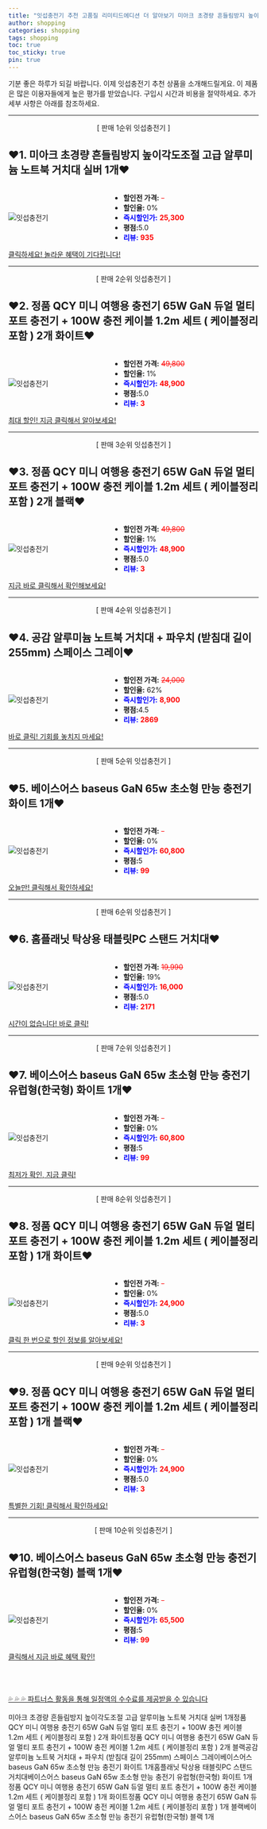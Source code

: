 ```yaml
---
title: "잇섭충전기 추천 고품질 리미티드에디션 더 알아보기 미아크 초경량 흔들림방지 높이각도조절 고급"
author: shopping
categories: shopping
tags: shopping
toc: true
toc_sticky: true
pin: true
---
```

기분 좋은 하루가 되길 바랍니다. 이제 잇섭충전기 추천 상품을 소개해드릴게요. 이 제품은 많은 이용자들에게 높은 평가를 받았습니다. 구입시 시간과 비용을 절약하세요. 추가 세부 사항은 아래를 참조하세요.

---
<p class="toplist" style="margin: 0 auto; display: block; width: fit-content;">[ 판매 1순위 잇섭충전기 ]</p>

<h2><strong>❤️1. 미아크 초경량 흔들림방지 높이각도조절 고급 알루미늄 노트북 거치대 실버 1개❤️</strong></h2>

<div style="display: flex; align-items: center;">
    <div style="flex: 0.4;">
        <img src="https://thumbnail10.coupangcdn.com/thumbnails/remote/230x230ex/image/vendor_inventory/66a1/d796775fd2219a52e333d2fd32dcdd3c72d43d241c6667415948f61d97ef.jpg" alt="잇섭충전기" style="max-width: 100%;">
    </div>
    <div style="flex: 0.6; margin-left: 10px;">
        <ul>
            <li><strong>할인전 가격:</strong> <del style="color: red;">-</del></li>
            <li><strong>할인율:</strong> 0%</li>
            <li><span style='color:blue'><strong>즉시할인가:</strong></span> <span style='color:red'><strong>25,300</strong></span></li>
            <li><strong>평점:</strong>5.0</li>
            <li><span style='color:blue'><strong>리뷰:</strong></span> <span style='color:red'><strong>935</strong></span></li>
        </ul>
    </div>
</div>
<div class="center">
    <a href="https://William4Davisa.github.io?lptag=AF9450613&subid=githubio&pageKey=6734985558&traceid=V0-153&itemId=15703220515&vendorItemId=90028191320" class="myButton">
        클릭하세요! 놀라운 혜택이 기다립니다!
    </a>
</div>


---
<p class="toplist" style="margin: 0 auto; display: block; width: fit-content;">[ 판매 2순위 잇섭충전기 ]</p>

<h2><strong>❤️2. 정품 QCY 미니 여행용 충전기 65W GaN 듀얼 멀티 포트 충전기 + 100W 충전 케이블 1.2m 세트 ( 케이블정리 포함 ) 2개 화이트❤️</strong></h2>

<div style="display: flex; align-items: center;">
    <div style="flex: 0.4;">
        <img src="https://thumbnail6.coupangcdn.com/thumbnails/remote/230x230ex/image/vendor_inventory/3b57/4591e632f4aeef8dc0bd7189395788e7a0abcb1c548c95b3154794b82d3f.jpg" alt="잇섭충전기" style="max-width: 100%;">
    </div>
    <div style="flex: 0.6; margin-left: 10px;">
        <ul>
            <li><strong>할인전 가격:</strong> <del style="color: red;">49,800</del></li>
            <li><strong>할인율:</strong> 1%</li>
            <li><span style='color:blue'><strong>즉시할인가:</strong></span> <span style='color:red'><strong>48,900</strong></span></li>
            <li><strong>평점:</strong>5.0</li>
            <li><span style='color:blue'><strong>리뷰:</strong></span> <span style='color:red'><strong>3</strong></span></li>
        </ul>
    </div>
</div>
<div class="center">
    <a href="https://William4Davisa.github.io?lptag=AF9450613&subid=githubio&pageKey=7821144671&traceid=V0-153&itemId=21244665100&vendorItemId=88305341704" class="myButton">
        최대 할인! 지금 클릭해서 알아보세요!
    </a>
</div>


---
<p class="toplist" style="margin: 0 auto; display: block; width: fit-content;">[ 판매 3순위 잇섭충전기 ]</p>

<h2><strong>❤️3. 정품 QCY 미니 여행용 충전기 65W GaN 듀얼 멀티 포트 충전기 + 100W 충전 케이블 1.2m 세트 ( 케이블정리 포함 ) 2개 블랙❤️</strong></h2>

<div style="display: flex; align-items: center;">
    <div style="flex: 0.4;">
        <img src="https://thumbnail10.coupangcdn.com/thumbnails/remote/230x230ex/image/vendor_inventory/6eaa/408d5c4d9e982f2b445b11bdb935c16fb6e3909044566d033bc8eea6be94.jpg" alt="잇섭충전기" style="max-width: 100%;">
    </div>
    <div style="flex: 0.6; margin-left: 10px;">
        <ul>
            <li><strong>할인전 가격:</strong> <del style="color: red;">49,800</del></li>
            <li><strong>할인율:</strong> 1%</li>
            <li><span style='color:blue'><strong>즉시할인가:</strong></span> <span style='color:red'><strong>48,900</strong></span></li>
            <li><strong>평점:</strong>5.0</li>
            <li><span style='color:blue'><strong>리뷰:</strong></span> <span style='color:red'><strong>3</strong></span></li>
        </ul>
    </div>
</div>
<div class="center">
    <a href="https://William4Davisa.github.io?lptag=AF9450613&subid=githubio&pageKey=7821144671&traceid=V0-153&itemId=21244665095&vendorItemId=88305341695" class="myButton">
        지금 바로 클릭해서 확인해보세요!
    </a>
</div>


---
<p class="toplist" style="margin: 0 auto; display: block; width: fit-content;">[ 판매 4순위 잇섭충전기 ]</p>

<h2><strong>❤️4. 공감 알루미늄 노트북 거치대 + 파우치 (받침대 길이 255mm) 스페이스 그레이❤️</strong></h2>

<div style="display: flex; align-items: center;">
    <div style="flex: 0.4;">
        <img src="https://thumbnail8.coupangcdn.com/thumbnails/remote/230x230ex/image/vendor_inventory/5101/e6ca3e9289f68205b8770d18e37b8d64f425fa3e91cd24219aa1cfcaff9e.jpg" alt="잇섭충전기" style="max-width: 100%;">
    </div>
    <div style="flex: 0.6; margin-left: 10px;">
        <ul>
            <li><strong>할인전 가격:</strong> <del style="color: red;">24,000</del></li>
            <li><strong>할인율:</strong> 62%</li>
            <li><span style='color:blue'><strong>즉시할인가:</strong></span> <span style='color:red'><strong>8,900</strong></span></li>
            <li><strong>평점:</strong>4.5</li>
            <li><span style='color:blue'><strong>리뷰:</strong></span> <span style='color:red'><strong>2869</strong></span></li>
        </ul>
    </div>
</div>
<div class="center">
    <a href="https://William4Davisa.github.io?lptag=AF9450613&subid=githubio&pageKey=7443038298&traceid=V0-153&itemId=19358716827&vendorItemId=79996780871" class="myButton">
        바로 클릭! 기회를 놓치지 마세요!
    </a>
</div>


---
<p class="toplist" style="margin: 0 auto; display: block; width: fit-content;">[ 판매 5순위 잇섭충전기 ]</p>

<h2><strong>❤️5. 베이스어스 baseus GaN 65w 초소형 만능 충전기 화이트 1개❤️</strong></h2>

<div style="display: flex; align-items: center;">
    <div style="flex: 0.4;">
        <img src="https://thumbnail10.coupangcdn.com/thumbnails/remote/230x230ex/image/vendor_inventory/f2e5/db6a8c56c5e610fc469b67ca3c0ecad991f097f5e078b0bb15268ec2456a.jpg" alt="잇섭충전기" style="max-width: 100%;">
    </div>
    <div style="flex: 0.6; margin-left: 10px;">
        <ul>
            <li><strong>할인전 가격:</strong> <del style="color: red;">-</del></li>
            <li><strong>할인율:</strong> 0%</li>
            <li><span style='color:blue'><strong>즉시할인가:</strong></span> <span style='color:red'><strong>60,800</strong></span></li>
            <li><strong>평점:</strong>5</li>
            <li><span style='color:blue'><strong>리뷰:</strong></span> <span style='color:red'><strong>99</strong></span></li>
        </ul>
    </div>
</div>
<div class="center">
    <a href="https://William4Davisa.github.io?lptag=AF9450613&subid=githubio&pageKey=1232814448&traceid=V0-153&itemId=2226643672&vendorItemId=70224287239" class="myButton">
        오늘만! 클릭해서 확인하세요!
    </a>
</div>


---
<p class="toplist" style="margin: 0 auto; display: block; width: fit-content;">[ 판매 6순위 잇섭충전기 ]</p>

<h2><strong>❤️6. 홈플래닛 탁상용 태블릿PC 스탠드 거치대❤️</strong></h2>

<div style="display: flex; align-items: center;">
    <div style="flex: 0.4;">
        <img src="https://thumbnail9.coupangcdn.com/thumbnails/remote/230x230ex/image/retail/images/197030086180299-321848f0-5a70-4e1e-a6b1-e34e4c931260.jpg" alt="잇섭충전기" style="max-width: 100%;">
    </div>
    <div style="flex: 0.6; margin-left: 10px;">
        <ul>
            <li><strong>할인전 가격:</strong> <del style="color: red;">19,990</del></li>
            <li><strong>할인율:</strong> 19%</li>
            <li><span style='color:blue'><strong>즉시할인가:</strong></span> <span style='color:red'><strong>16,000</strong></span></li>
            <li><strong>평점:</strong>5.0</li>
            <li><span style='color:blue'><strong>리뷰:</strong></span> <span style='color:red'><strong>2171</strong></span></li>
        </ul>
    </div>
</div>
<div class="center">
    <a href="https://William4Davisa.github.io?lptag=AF9450613&subid=githubio&pageKey=6540591389&traceid=V0-153&itemId=14560461420&vendorItemId=81802737503" class="myButton">
        시간이 없습니다! 바로 클릭!
    </a>
</div>


---
<p class="toplist" style="margin: 0 auto; display: block; width: fit-content;">[ 판매 7순위 잇섭충전기 ]</p>

<h2><strong>❤️7. 베이스어스 baseus GaN 65w 초소형 만능 충전기 유럽형(한국형) 화이트 1개❤️</strong></h2>

<div style="display: flex; align-items: center;">
    <div style="flex: 0.4;">
        <img src="https://thumbnail7.coupangcdn.com/thumbnails/remote/230x230ex/image/vendor_inventory/7b7f/84088ca7416d3b84d9e12f3fad558b369d1325acb5d468807445759d1393.jpg" alt="잇섭충전기" style="max-width: 100%;">
    </div>
    <div style="flex: 0.6; margin-left: 10px;">
        <ul>
            <li><strong>할인전 가격:</strong> <del style="color: red;">-</del></li>
            <li><strong>할인율:</strong> 0%</li>
            <li><span style='color:blue'><strong>즉시할인가:</strong></span> <span style='color:red'><strong>60,800</strong></span></li>
            <li><strong>평점:</strong>5</li>
            <li><span style='color:blue'><strong>리뷰:</strong></span> <span style='color:red'><strong>99</strong></span></li>
        </ul>
    </div>
</div>
<div class="center">
    <a href="https://William4Davisa.github.io?lptag=AF9450613&subid=githubio&pageKey=1232814460&traceid=V0-153&itemId=2226643684&vendorItemId=70224287248" class="myButton">
        최저가 확인, 지금 클릭!
    </a>
</div>


---
<p class="toplist" style="margin: 0 auto; display: block; width: fit-content;">[ 판매 8순위 잇섭충전기 ]</p>

<h2><strong>❤️8. 정품 QCY 미니 여행용 충전기 65W GaN 듀얼 멀티 포트 충전기 + 100W 충전 케이블 1.2m 세트 ( 케이블정리 포함 ) 1개 화이트❤️</strong></h2>

<div style="display: flex; align-items: center;">
    <div style="flex: 0.4;">
        <img src="https://thumbnail6.coupangcdn.com/thumbnails/remote/230x230ex/image/vendor_inventory/3b57/4591e632f4aeef8dc0bd7189395788e7a0abcb1c548c95b3154794b82d3f.jpg" alt="잇섭충전기" style="max-width: 100%;">
    </div>
    <div style="flex: 0.6; margin-left: 10px;">
        <ul>
            <li><strong>할인전 가격:</strong> <del style="color: red;">-</del></li>
            <li><strong>할인율:</strong> 0%</li>
            <li><span style='color:blue'><strong>즉시할인가:</strong></span> <span style='color:red'><strong>24,900</strong></span></li>
            <li><strong>평점:</strong>5.0</li>
            <li><span style='color:blue'><strong>리뷰:</strong></span> <span style='color:red'><strong>3</strong></span></li>
        </ul>
    </div>
</div>
<div class="center">
    <a href="https://William4Davisa.github.io?lptag=AF9450613&subid=githubio&pageKey=7821144671&traceid=V0-153&itemId=21244665098&vendorItemId=88305341727" class="myButton">
        클릭 한 번으로 할인 정보를 알아보세요!
    </a>
</div>


---
<p class="toplist" style="margin: 0 auto; display: block; width: fit-content;">[ 판매 9순위 잇섭충전기 ]</p>

<h2><strong>❤️9. 정품 QCY 미니 여행용 충전기 65W GaN 듀얼 멀티 포트 충전기 + 100W 충전 케이블 1.2m 세트 ( 케이블정리 포함 ) 1개 블랙❤️</strong></h2>

<div style="display: flex; align-items: center;">
    <div style="flex: 0.4;">
        <img src="https://thumbnail10.coupangcdn.com/thumbnails/remote/230x230ex/image/vendor_inventory/6eaa/408d5c4d9e982f2b445b11bdb935c16fb6e3909044566d033bc8eea6be94.jpg" alt="잇섭충전기" style="max-width: 100%;">
    </div>
    <div style="flex: 0.6; margin-left: 10px;">
        <ul>
            <li><strong>할인전 가격:</strong> <del style="color: red;">-</del></li>
            <li><strong>할인율:</strong> 0%</li>
            <li><span style='color:blue'><strong>즉시할인가:</strong></span> <span style='color:red'><strong>24,900</strong></span></li>
            <li><strong>평점:</strong>5.0</li>
            <li><span style='color:blue'><strong>리뷰:</strong></span> <span style='color:red'><strong>3</strong></span></li>
        </ul>
    </div>
</div>
<div class="center">
    <a href="https://William4Davisa.github.io?lptag=AF9450613&subid=githubio&pageKey=7821144671&traceid=V0-153&itemId=21244665092&vendorItemId=88305341716" class="myButton">
        특별한 기회! 클릭해서 확인하세요!
    </a>
</div>


---
<p class="toplist" style="margin: 0 auto; display: block; width: fit-content;">[ 판매 10순위 잇섭충전기 ]</p>

<h2><strong>❤️10. 베이스어스 baseus GaN 65w 초소형 만능 충전기 유럽형(한국형) 블랙 1개❤️</strong></h2>

<div style="display: flex; align-items: center;">
    <div style="flex: 0.4;">
        <img src="https://thumbnail10.coupangcdn.com/thumbnails/remote/230x230ex/image/vendor_inventory/0b08/ba7b241ea6b3ea4e2c9e8744ed46739f41491f54a4e726cfaa101076121e.jpg" alt="잇섭충전기" style="max-width: 100%;">
    </div>
    <div style="flex: 0.6; margin-left: 10px;">
        <ul>
            <li><strong>할인전 가격:</strong> <del style="color: red;">-</del></li>
            <li><strong>할인율:</strong> 0%</li>
            <li><span style='color:blue'><strong>즉시할인가:</strong></span> <span style='color:red'><strong>65,500</strong></span></li>
            <li><strong>평점:</strong>5</li>
            <li><span style='color:blue'><strong>리뷰:</strong></span> <span style='color:red'><strong>99</strong></span></li>
        </ul>
    </div>
</div>
<div class="center">
    <a href="https://William4Davisa.github.io?lptag=AF9450613&subid=githubio&pageKey=1232814411&traceid=V0-153&itemId=2226643661&vendorItemId=70224287223" class="myButton">
        클릭해서 지금 바로 혜택 확인!
    </a>
</div>

<br><br><br>[💦 💦 💦 파트너스 활동을 통해 일정액의 수수료를 제공받을 수 있습니다](https://link.coupang.com/a/bcpT2c)<br><br>미아크 초경량 흔들림방지 높이각도조절 고급 알루미늄 노트북 거치대 실버 1개정품 QCY 미니 여행용 충전기 65W GaN 듀얼 멀티 포트 충전기 + 100W 충전 케이블 1.2m 세트 ( 케이블정리 포함 ) 2개 화이트정품 QCY 미니 여행용 충전기 65W GaN 듀얼 멀티 포트 충전기 + 100W 충전 케이블 1.2m 세트 ( 케이블정리 포함 ) 2개 블랙공감 알루미늄 노트북 거치대 + 파우치 (받침대 길이 255mm) 스페이스 그레이베이스어스 baseus GaN 65w 초소형 만능 충전기 화이트 1개홈플래닛 탁상용 태블릿PC 스탠드 거치대베이스어스 baseus GaN 65w 초소형 만능 충전기 유럽형(한국형) 화이트 1개정품 QCY 미니 여행용 충전기 65W GaN 듀얼 멀티 포트 충전기 + 100W 충전 케이블 1.2m 세트 ( 케이블정리 포함 ) 1개 화이트정품 QCY 미니 여행용 충전기 65W GaN 듀얼 멀티 포트 충전기 + 100W 충전 케이블 1.2m 세트 ( 케이블정리 포함 ) 1개 블랙베이스어스 baseus GaN 65w 초소형 만능 충전기 유럽형(한국형) 블랙 1개